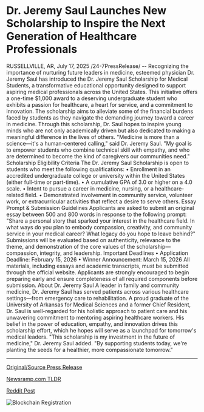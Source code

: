 # Dr. Jeremy Saul Launches New Scholarship to Inspire the Next Generation of Healthcare Professionals

RUSSELLVILLE, AR, July 17, 2025 /24-7PressRelease/ -- Recognizing the importance of nurturing future leaders in medicine, esteemed physician Dr. Jeremy Saul has introduced the Dr. Jeremy Saul Scholarship for Medical Students, a transformative educational opportunity designed to support aspiring medical professionals across the United States. This initiative offers a one-time $1,000 award to a deserving undergraduate student who exhibits a passion for healthcare, a heart for service, and a commitment to innovation.  The scholarship aims to alleviate some of the financial burdens faced by students as they navigate the demanding journey toward a career in medicine. Through this scholarship, Dr. Saul hopes to inspire young minds who are not only academically driven but also dedicated to making a meaningful difference in the lives of others.  "Medicine is more than a science—it's a human-centered calling," said Dr. Jeremy Saul. "My goal is to empower students who combine technical skill with empathy, and who are determined to become the kind of caregivers our communities need."  Scholarship Eligibility Criteria The Dr. Jeremy Saul Scholarship is open to students who meet the following qualifications: • Enrollment in an accredited undergraduate college or university within the United States (either full-time or part-time). • A cumulative GPA of 3.0 or higher on a 4.0 scale. • Intent to pursue a career in medicine, nursing, or a healthcare-related field. • Demonstrated involvement in community service, volunteer work, or extracurricular activities that reflect a desire to serve others.  Essay Prompt & Submission Guidelines Applicants are asked to submit an original essay between 500 and 800 words in response to the following prompt: "Share a personal story that sparked your interest in the healthcare field. In what ways do you plan to embody compassion, creativity, and community service in your medical career? What legacy do you hope to leave behind?"  Submissions will be evaluated based on authenticity, relevance to the theme, and demonstration of the core values of the scholarship—compassion, integrity, and leadership.  Important Deadlines • Application Deadline: February 15, 2026 • Winner Announcement: March 15, 2026 All materials, including essays and academic transcripts, must be submitted through the official website. Applicants are strongly encouraged to begin preparing early and ensure completeness of all required components before submission.  About Dr. Jeremy Saul A leader in family and community medicine, Dr. Jeremy Saul has served patients across various healthcare settings—from emergency care to rehabilitation. A proud graduate of the University of Arkansas for Medical Sciences and a former Chief Resident, Dr. Saul is well-regarded for his holistic approach to patient care and his unwavering commitment to mentoring aspiring healthcare workers.  His belief in the power of education, empathy, and innovation drives this scholarship effort, which he hopes will serve as a launchpad for tomorrow's medical leaders.  "This scholarship is my investment in the future of medicine," Dr. Jeremy Saul added. "By supporting students today, we're planting the seeds for a healthier, more compassionate tomorrow." 

---

[Original/Source Press Release](https://www.24-7pressrelease.com/press-release/524929/dr-jeremy-saul-launches-new-scholarship-to-inspire-the-next-generation-of-healthcare-professionals)
                    

[Newsramp.com TLDR](https://newsramp.com/curated-news/dr-jeremy-saul-launches-1000-scholarship-for-aspiring-medical-professionals/096f943ded9e2a66fd44693b4063daf2) 

 



[Reddit Post](https://www.reddit.com/r/HealthCareNewsInfo/comments/1m217km/dr_jeremy_saul_launches_1000_scholarship_for/) 



![Blockchain Registration](https://cdn.newsramp.app/24-7PressRelease/qrcode/257/17/warplBXD.webp)